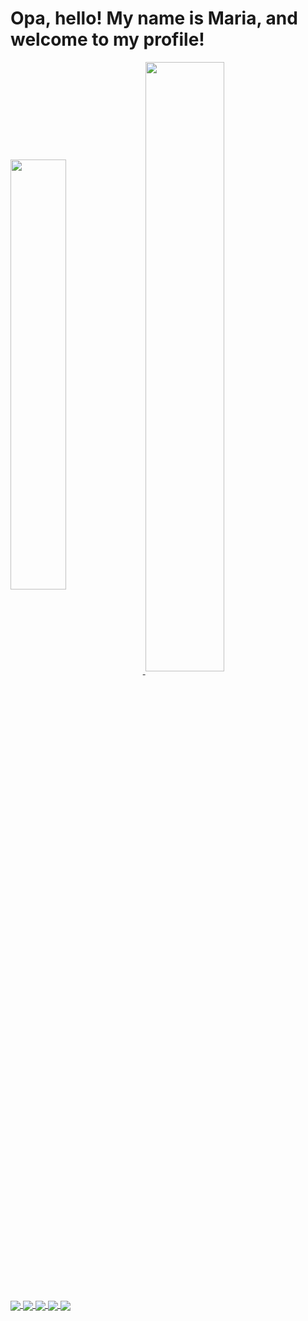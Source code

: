 <h1> Opa, hello!  My name is Maria, and welcome to my profile! </h1>
 
<div>
  <a href="https://github.com/anuraghazra/github-readme-stats">
    <img width="42%" align="center" src="https://github-readme-stats.vercel.app/api?username=OhMariaaaz&show_icons=true&theme=dracula" />
  </a>
  <a href="https://github.com/anuraghazra/convoychat">
    <img width="50%" align="center" src="https://github-readme-stats.vercel.app/api/top-langs/?username=OhMariaaaz&theme=dracula" />
  </a>
</div>

##

<div>
 <a href="">
    <img align="center" src="https://img.shields.io/badge/Gmail-D14836?style=for-the-badge&logo=gmail&logoColor=white"/>
 </a>
 <a href="">
    <img align="center" src="https://img.shields.io/badge/WhatsApp-25D366?style=for-the-badge&logo=whatsapp&logoColor=white"/>
 </a>
 <a href="">
    <img align="center" src="https://img.shields.io/badge/Instagram-E4405F?style=for-the-badge&logo=instagram&logoColor=white"/>
 </a>
 <a href="">
    <img align="center" src="https://img.shields.io/badge/LinkedIn-0077B5?style=for-the-badge&logo=linkedin&logoColor=white"/> 
 </a>
 <a href="">
    <img align="center" src="https://img.shields.io/badge/Twitter-1DA1F2?style=for-the-badge&logo=twitter&logoColor=white"/>
 </a>
  
</div>
